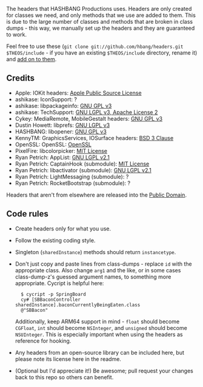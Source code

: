 The headers that HASHBANG Productions uses. Headers are only created for classes we need, and only methods that we use are added to them. This is due to the large number of classes and methods that are broken in class dumps - this way, we manually set up the headers and they are guaranteed to work.

Feel free to use these (`git clone git://github.com/hbang/headers.git $THEOS/include` - if you have an existing `$THEOS/include` directory, rename it) and [add on to them](https://github.com/hbang/headers/pulls).

## Credits
* Apple: IOKit headers: [Apple Public Source License](https://opensource.apple.com/license/apsl/)
* ashikase: IconSupport: ?
* ashikase: libpackageinfo: [GNU GPL v3](https://github.com/ashikase/libpackageinfo/blob/master/LICENSE)
* ashikase: TechSupport: [GNU LGPL v3, Apache License 2](https://github.com/ashikase/TechSupport/blob/master/LICENSE)
* Cykey: MediaRemote, MobileGestalt headers: [GNU GPL v3](https://github.com/Cykey/ios-reversed-headers/blob/master/LICENSE.txt)
* Dustin Howett: libprefs: [GNU LGPL v3](https://github.com/DHowett/preferenceloader/blob/master/LICENSE)
* HASHBANG: libopener: [GNU GPL v3](https://www.gnu.org/copyleft/gpl.html)
* KennyTM: GraphicsServices, IOSurface headers: [BSD 3 Clause](http://opensource.org/licenses/BSD-3-Clause)
* OpenSSL: OpenSSL: [OpenSSL](https://www.openssl.org/source/license.html)
* PixelFire: libcolorpicker: [MIT License](http://git.pixelfiredev.com/pixelfire/libcolorpicker/blob/master/LICENSE.md)
* Ryan Petrich: AppList: [GNU LGPL v2.1](https://github.com/rpetrich/AppList/blob/master/LICENSE)
* Ryan Petrich: CaptainHook (submodule): [MIT License](http://mit-license.org/)
* Ryan Petrich: libactivator (submodule): [GNU LGPL v2.1](https://www.gnu.org/licenses/old-licenses/lgpl-2.1.html)
* Ryan Petrich: LightMessaging (submodule): ?
* Ryan Petrich: RocketBootstrap (submodule): ?

Headers that aren't from elsewhere are released into the [Public Domain](LICENSE.md).

## Code rules
* Create headers only for what you use.
* Follow the existing coding style.
* Singleton (`sharedInstance`) methods should return `instancetype`.
* Don't just copy and paste lines from class-dumps - replace `id` with the appropriate class. Also change `arg1` and the like, or in some cases class-dump-z's guessed argument names, to something more appropriate. Cycript is helpful here:

        $ cycript -p SpringBoard
        cy# [SBBaconController sharedInstance].baconCurrentlyBeingEaten.class
        @"SBBacon"

    Additionally, keep ARM64 support in mind - `float` should become `CGFloat`, `int` should become `NSInteger`, and `unsigned` should become `NSUInteger`. This is especially important when using the headers as reference for hooking.
* Any headers from an open-source library can be included here, but please note its license here in the readme.
* (Optional but I'd appreciate it!) Be awesome; pull request your changes back to this repo so others can benefit.
